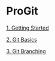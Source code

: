 # ProGit

[1. Getting Started](ProGit%20ab64a078cc4f4a0b8ff3928fafc21c13/1%20Getting%20Started%20fbe17afadb64427e8bb2eb5e0d6fc646.md)

[2. Git Basics](ProGit%20ab64a078cc4f4a0b8ff3928fafc21c13/2%20Git%20Basics%20671eaebc4fb84100a6cb9460cf7003d1.md)

[3. Git Branching](ProGit%20ab64a078cc4f4a0b8ff3928fafc21c13/3%20Git%20Branching%2074f3c63478eb4c37930f4c7ebc025cf2.md)